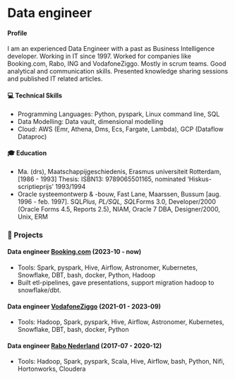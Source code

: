 # Data engineer

#### Profile
I am an experienced Data Engineer with a past as Business Intelligence developer. Working in IT since 1997. Worked for companies like Booking.com, Rabo, ING and VodafoneZiggo. Mostly in scrum teams. 
Good analytical and communication skills. Presented knowledge sharing sessions and published IT related articles.

#### 💻 Technical Skills
- Programming Languages: Python, pyspark, Linux command line, SQL
- Data Modelling: Data vault, dimensional modelling
- Cloud: AWS (Emr, Athena, Dms, Ecs, Fargate, Lambda), GCP (Dataflow Dataproc)

#### 🎓 Education 		
- Ma. (drs), Maatschappijgeschiedenis, Erasmus universiteit Rotterdam, [1986 - 1993]
Thesis: ISBN13: 9789065501165, nominated ‘Hiskus-scriptieprijs’ 1993/1994			        		
- Oracle systeemontwerp & -bouw, Fast Lane, Maarssen, Bussum
[aug. 1996 - feb. 1997]. SQL*Plus, PL/SQL, SQL*Forms 3.0, Developer/2000 (Oracle Forms 4.5, Reports 2.5), NIAM, Oracle 7 DBA, Designer/2000, Unix, ERM

### 💼 Projects

#### Data engineer <a href="https://www.booking.com/" target="_blank">Booking.com</a> (2023-10 - now)
- Tools: Spark, pyspark, Hive, Airflow, Astronomer, Kubernetes, Snowflake, DBT, bash, docker, Python, Hadoop
- Built etl-pipelines, gave presentations, support migration hadoop to snowflake/dbt.

#### Data engineer <a href="https://www.vodafoneziggo.nl/" target="_blank">VodafoneZiggo</a> (2021-01 - 2023-09)
- Tools: Hadoop, Spark, pyspark, Hive, Airflow, Astronomer, Kubernetes, Snowflake, DBT, bash, docker, Python

#### Data engineer <a href="https://www.rabobank.nl/" target="_blank">Rabo Nederland</a> (2017-07 - 2020-12)
- Tools: Hadoop, Spark, pyspark, Scala, Hive, Airflow, bash, Python, Nifi, Hortonworks, Cloudera
